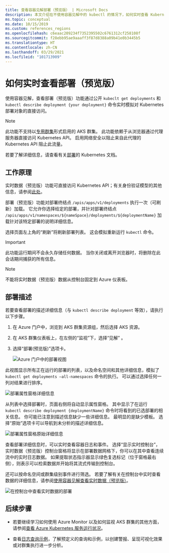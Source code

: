 ```yaml
---
title: 查看容器见解部署（预览版） | Microsoft Docs
description: 本文介绍在不使用容器见解中的 kubectl 的情况下，如何实时查看 Kubernetes 部署。
ms.topic: conceptual
ms.date: 10/15/2019
ms.custom: references_regions
ms.openlocfilehash: c6eaac209234f7352395502c6761312cf258108f
ms.sourcegitcommit: f28ebb95ae9aaaff3f87d8388a09b41e0b3445b5
ms.translationtype: HT
ms.contentlocale: zh-CN
ms.lasthandoff: 03/29/2021
ms.locfileid: "101713909"
---
```

# <a name="how-to-view-deployments-preview-in-real-time"></a>如何实时查看部署（预览版）

使用容器见解，查看部署（预览版）功能通过公开 `kubeclt get deployments` 和 `kubectl describe deployment {your deployment}` 命令实时模拟对 Kubernetes 部署对象的直接访问。

>[!NOTE]
>此功能不支持以[专用群集](https://azure.microsoft.com/updates/aks-private-cluster/)形式启用的 AKS 群集。 此功能依赖于从浏览器通过代理服务器直接访问 Kubernetes API。 启用网络安全以阻止来自此代理的 Kubernetes API 阻止此流量。

若要了解详细信息，请查看有关[部署](https://kubernetes.io/docs/concepts/workloads/controllers/deployment/)的 Kubernetes 文档。

## <a name="how-it-works"></a>工作原理

实时数据（预览版）功能可直接访问 Kubernetes API；有关身份验证模型的其他信息，请参阅[此处](https://kubernetes.io/docs/concepts/overview/kubernetes-api/)。

部署（预览版）功能对部署终结点 `/apis/apps/v1/deployments` 执行一次（可刷新）加载。 它允许你选择给定的部署，并针对部署终结点 `/apis/apps/v1/namespaces/${nameSpace}/deployments/${deploymentName}` 加载针对该特定部署的说明详细信息。

选择页面左上角的“刷新”将刷新部署列表。 这会模拟重新运行 `kubectl` 命令。

>[!IMPORTANT]
>此功能运行期间不会永久存储任何数据。 当你关闭或离开浏览器时，将删除在此会话期间捕获的所有信息。

>[!NOTE]
>不能将实时数据（预览版）数据从控制台固定到 Azure 仪表板。

## <a name="deployments-describe"></a>部署描述

若要查看部署的描述详细信息（与 `kubectl describe deployment` 等效），请执行以下步骤。

1. 在 Azure 门户中，浏览到 AKS 群集资源组，然后选择 AKS 资源。

2. 在 AKS 群集仪表板上，在左侧的“监视”下，选择“见解” 。

3. 选择“部署(预览版)”选项卡。

    ![Azure 门户中的部署视图](./media/container-insights-livedata-deployments/deployment-view.png)

此视图显示所有正在运行的部署的列表，以及命名空间和其他详细信息，模拟了 `kubectl get deployments –all-namespaces` 命令的执行。 可以通过选择任何一列对结果进行排序。

![部署属性窗格详细信息](./media/container-insights-livedata-deployments/deployment-properties-pane-details.png)

从列表中选择部署时，页面右侧将自动显示属性窗格。 其中显示了在运行 `kubectl describe deployment {deploymentName}` 命令时将看到的已选部署的相关信息。 你可能已注意到描述信息缺少一些详细信息。 最明显的是缺少模板。 选择“原始”选项卡可以导航到未分析的描述详细信息。

![部署属性窗格原始详细信息](./media/container-insights-livedata-deployments/deployment-properties-pane-raw.png)

查看部署详细信息时，可以实时查看容器日志和事件。 选择“显示实时控制台”，实时数据（预览版）控制台窗格将显示在部署数据网格下，你可以在其中查看连续流中的实时日志数据。 如果提取状态指示器显示绿色复选标记（位于窗格最右侧），则表示可以检索数据并开始将其流式传输到控制台。

还可以按命名空间或群集级别事件进行筛选。 若要了解有关在控制台中实时查看数据的详细信息，请参阅[使用容器见解查看实时数据（预览版）](container-insights-livedata-overview.md)。

![在控制台中查看实时数据的部署](./media/container-insights-livedata-deployments/deployments-console-view-events.png)

## <a name="next-steps"></a>后续步骤

- 若要继续学习如何使用 Azure Monitor 以及如何监视 AKS 群集的其他方面，请参阅[查看 Azure Kubernetes 服务运行状况](container-insights-analyze.md)。

- 查看[日志查询示例](container-insights-log-search.md#search-logs-to-analyze-data)，了解预定义的查询和示例，以创建警报、呈现可视化效果或对群集执行进一步分析。
